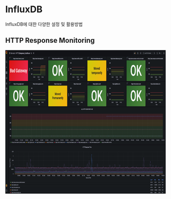 InfluxDB
=============================
InfluxDB에 대한 다양한 설정 및 활용방법 



HTTP Response Monitoring
---------------------------------
<img src="/Main_DashBoard.png" width="900px" height="450px" title="px(픽셀) 크기 설정" alt="RubberDuck"></img><br/>
